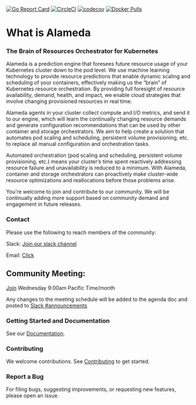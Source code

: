 [![Go Report Card](https://goreportcard.com/badge/github.com/containers-ai/Alameda)](https://goreportcard.com/report/github.com/containers-ai/Alameda)
[![CircleCI](https://circleci.com/gh/containers-ai/alameda.svg?style=shield)](https://circleci.com/gh/containers-ai/alameda)
[![codecov](https://codecov.io/gh/containers-ai/alameda/branch/master/graph/badge.svg)](https://codecov.io/gh/containers-ai/alameda)
[![Docker Pulls](https://img.shields.io/docker/pulls/containersai/alameda.svg)](https://hub.docker.com/r/containersai/alameda)

# What is Alameda

### The Brain of Resources Orchestrator for Kubernetes

Alameda is a prediction engine that foresees future resource usage of your Kubernetes cluster down to the pod level. We use machine learning technology to provide resource predictions that enable dynamic scaling and scheduling of your containers, effectively making us the “brain” of Kubernetes resource orchestration. By providing full foresight of resource availability, demand, health, and impact, we enable cloud strategies that involve changing provisioned resources in real time.

Alameda agents in your cluster collect compute and I/O metrics, and send it to our engine, which will learn the continually changing resource demands and generate configuration recommendations that can be used by other container and storage orchestrators. We aim to help create a solution that automates pod scaling and scheduling, persistent volume provisioning, etc. to replace all manual configuration and orchestration tasks.

Automated orchestration (pod scaling and scheduling, persistent volume provisioning, etc.) means your cluster’s time spent reactively addressing resource failure and unavailability is reduced to a minimum. With Alameda, container and storage orchestrators can proactively make cluster-wide resource optimizations and reallocations before those problems arise.

You’re welcome to join and contribute to our community. We will be continually adding more support based on community demand and engagement in future releases.

### Contact
 
Please use the following to reach members of the community:

Slack: [Join our slack channel](https://join.slack.com/t/alameda-ai/signup)

Email: [Click](mailto:alameda@prophetstor.com)

## Community Meeting: 

[Join](https://zoom.us/j/2541170419) Wednesday 9:00am Pacific Time/month 

Any changes to the meeting schedule will be added to the agenda doc and posted to [Slack #announcements](https://alameda-ai.slack.com/messages/CD3N5BN5T/team/UD4QB30A2/) 

### Getting Started and Documentation

See our [Documentation](./docs/).

### Contributing

We welcome contributions. See [Contributing](CONTRIBUTING.md) to get started.

### Report a Bug

For filing bugs, suggesting improvements, or requesting new features, please open an issue.
